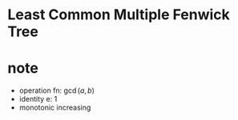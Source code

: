 # Least Common Multiple Fenwick Tree



# note
- operation fn: $\gcd(a, b)$
- identity e: $1$
- monotonic increasing 